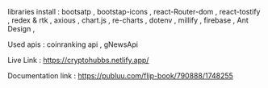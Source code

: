 libraries install :
bootsatp ,
bootstap-icons ,
react-Router-dom ,
react-tostify ,
redex & rtk ,
axious ,
chart.js ,
re-charts ,
dotenv ,
millify ,
firebase ,
Ant Design ,

Used apis :
coinranking api ,
gNewsApi

Live Link : https://cryptohubbs.netlify.app/

Documentation link : https://publuu.com/flip-book/790888/1748255
